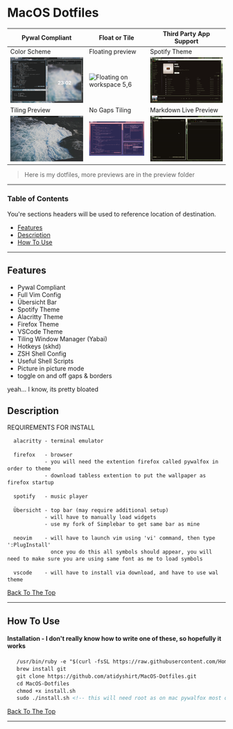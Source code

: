 
# MacOS Dotfiles

| Pywal Compliant | Float or Tile | Third Party App Support |
|-----------------|---------------|-------------------------|
| Color Scheme | Floating preview | Spotify Theme |
|![Wallpaper 1](/Preview/Background.png)| ![Floating on workspace 5,6](/Preview/Float.png) | ![Spotify Preview](/Preview/Spotify.png) |
| Tiling Preview | No Gaps Tiling | Markdown Live Preview |
|![Wallpaper 2](/Preview/TilingPreview.gif)| ![Toggle No Gaps](/Preview/NoGapsToggle.gif) | ![Markdown Preview](/Preview/Markdown.gif) |



> Here is my dotfiles, more previews are in the preview folder

---

### Table of Contents
You're sections headers will be used to reference location of destination.

- [Features](#features)
- [Description](#description)
- [How To Use](#how-to-use)

---

## Features

- Pywal Compliant
- Full Vim Config
- Übersicht Bar
- Spotify Theme
- Alacritty Theme
- Firefox Theme
- VSCode Theme
- Tiling Window Manager (Yabai)
- Hotkeys (skhd)
- ZSH Shell Config
- Useful Shell Scripts
- Picture in picture mode
- toggle on and off gaps & borders

yeah... I know, its pretty bloated

## Description

  REQUIREMENTS FOR INSTALL

      
      alacritty - terminal emulator

      firefox   - browser
                - you will need the extention firefox called pywalfox in order to theme
                - download tabless extention to put the wallpaper as firefox startup

      spotify   - music player

      Übersicht - top bar (may require additional setup)
                - will have to manually load widgets
                - use my fork of Simplebar to get same bar as mine

      neovim    - will have to launch vim using 'vi' command, then type ':PlugInstall'
                  once you do this all symbols should appear, you will need to make sure you are using same font as me to load symbols

      vscode    - will have to install via download, and have to use wal theme


[Back To The Top](#read-me-template)

---

## How To Use

#### Installation - I don't really know how to write one of these, so hopefully it works
```html
   /usr/bin/ruby -e "$(curl -fsSL https://raw.githubusercontent.com/Homebrew/install/master/install)"
   brew install git 
   git clone https://github.com/atidyshirt/MacOS-Dotfiles.git 
   cd MacOS-Dotfiles
   chmod +x install.sh
   sudo ./install.sh <!-- this will need root as on mac pywalfox most of the time needs this -->
```

[Back To The Top](#read-me-template) 

---
